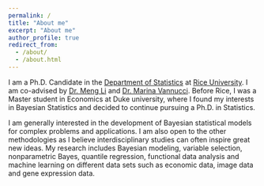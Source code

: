 ```yaml
---
permalink: /
title: "About me"
excerpt: "About me"
author_profile: true
redirect_from: 
  - /about/
  - /about.html
---
```


I am a Ph.D. Candidate in the [Department of Statistics](https://eceweb.rice.edu/) at [Rice University](https://www.rice.edu/). I am co-advised by [Dr. Meng Li](http://meng.rice.edu/) and [Dr. Marina Vannucci](http://marina.blogs.rice.edu/). Before Rice, I was a Master student in Economics at Duke university, where I found my interests in Bayesian Statistics and decided to continue pursuing a Ph.D. in Statistics.

I am generally interested in the development of Bayesian statistical models for complex problems and applications. I am also open to the other methodologies as I believe interdisciplinary studies can often inspire great new ideas. My research includes Bayesian modeling, variable selection, nonparametric Bayes, quantile regression, functional data analysis and machine learning on different data sets such as economic data, image data and gene expression data.
